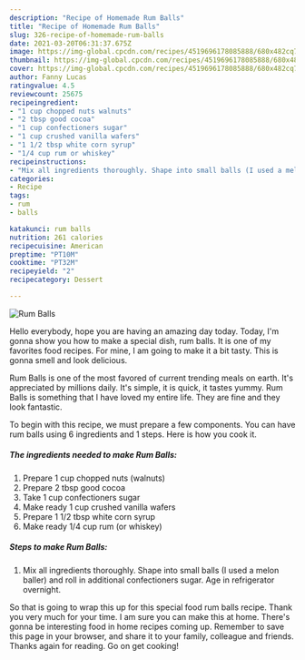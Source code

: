 ```yaml
---
description: "Recipe of Homemade Rum Balls"
title: "Recipe of Homemade Rum Balls"
slug: 326-recipe-of-homemade-rum-balls
date: 2021-03-20T06:31:37.675Z
image: https://img-global.cpcdn.com/recipes/4519696178085888/680x482cq70/rum-balls-recipe-main-photo.jpg
thumbnail: https://img-global.cpcdn.com/recipes/4519696178085888/680x482cq70/rum-balls-recipe-main-photo.jpg
cover: https://img-global.cpcdn.com/recipes/4519696178085888/680x482cq70/rum-balls-recipe-main-photo.jpg
author: Fanny Lucas
ratingvalue: 4.5
reviewcount: 25675
recipeingredient:
- "1 cup chopped nuts walnuts"
- "2 tbsp good cocoa"
- "1 cup confectioners sugar"
- "1 cup crushed vanilla wafers"
- "1 1/2 tbsp white corn syrup"
- "1/4 cup rum or whiskey"
recipeinstructions:
- "Mix all ingredients thoroughly. Shape into small balls (I used a melon baller) and roll in additional confectioners sugar.  Age in refrigerator overnight."
categories:
- Recipe
tags:
- rum
- balls

katakunci: rum balls 
nutrition: 261 calories
recipecuisine: American
preptime: "PT10M"
cooktime: "PT32M"
recipeyield: "2"
recipecategory: Dessert

---
```



![Rum Balls](https://img-global.cpcdn.com/recipes/4519696178085888/680x482cq70/rum-balls-recipe-main-photo.jpg)

Hello everybody, hope you are having an amazing day today. Today, I'm gonna show you how to make a special dish, rum balls. It is one of my favorites food recipes. For mine, I am going to make it a bit tasty. This is gonna smell and look delicious.

Rum Balls is one of the most favored of current trending meals on earth. It's appreciated by millions daily. It's simple, it is quick, it tastes yummy. Rum Balls is something that I have loved my entire life. They are fine and they look fantastic.




To begin with this recipe, we must prepare a few components. You can have rum balls using 6 ingredients and 1 steps. Here is how you cook it.

<!--inarticleads1-->

##### The ingredients needed to make Rum Balls:

1. Prepare 1 cup chopped nuts (walnuts)
1. Prepare 2 tbsp good cocoa
1. Take 1 cup confectioners sugar
1. Make ready 1 cup crushed vanilla wafers
1. Prepare 1 1/2 tbsp white corn syrup
1. Make ready 1/4 cup rum (or whiskey)




<!--inarticleads2-->

##### Steps to make Rum Balls:

1. Mix all ingredients thoroughly. Shape into small balls (I used a melon baller) and roll in additional confectioners sugar.  Age in refrigerator overnight.




So that is going to wrap this up for this special food rum balls recipe. Thank you very much for your time. I am sure you can make this at home. There's gonna be interesting food in home recipes coming up. Remember to save this page in your browser, and share it to your family, colleague and friends. Thanks again for reading. Go on get cooking!
